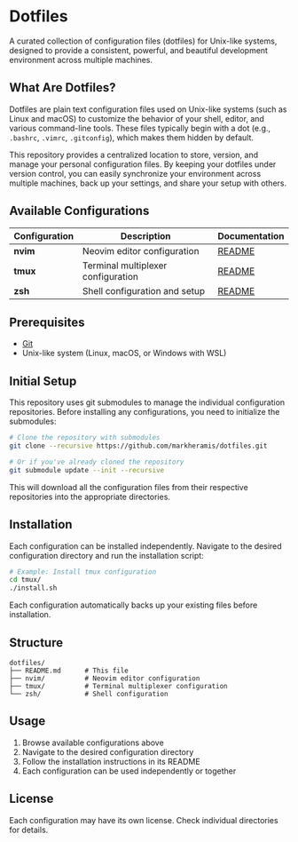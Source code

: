 # Dotfiles

A curated collection of configuration files (dotfiles) for Unix-like systems, designed to provide a consistent, powerful, and beautiful development environment across multiple machines.

## What Are Dotfiles?

Dotfiles are plain text configuration files used on Unix-like systems (such as Linux and macOS) to customize the behavior of your shell, editor, and various command-line tools. These files typically begin with a dot (e.g., `.bashrc`, `.vimrc`, `.gitconfig`), which makes them hidden by default.

This repository provides a centralized location to store, version, and manage your personal configuration files. By keeping your dotfiles under version control, you can easily synchronize your environment across multiple machines, back up your settings, and share your setup with others.

## Available Configurations

| Configuration | Description | Documentation |
|---------------|-------------|---------------|
| **nvim** | Neovim editor configuration | [README](./nvim/README.md) |
| **tmux** | Terminal multiplexer configuration | [README](./tmux/README.md) |
| **zsh** | Shell configuration and setup | [README](./zsh/README.md) |

## Prerequisites

- [Git](https://git-scm.com/downloads)
- Unix-like system (Linux, macOS, or Windows with WSL)

## Initial Setup

This repository uses git submodules to manage the individual configuration repositories. Before installing any configurations, you need to initialize the submodules:

```bash
# Clone the repository with submodules
git clone --recursive https://github.com/markheramis/dotfiles.git

# Or if you've already cloned the repository
git submodule update --init --recursive
```

This will download all the configuration files from their respective repositories into the appropriate directories.

## Installation

Each configuration can be installed independently. Navigate to the desired configuration directory and run the installation script:

```bash
# Example: Install tmux configuration
cd tmux/
./install.sh
```

Each configuration automatically backs up your existing files before installation.

## Structure

```
dotfiles/
├── README.md      # This file
├── nvim/          # Neovim editor configuration
├── tmux/          # Terminal multiplexer configuration
└── zsh/           # Shell configuration
```

## Usage

1. Browse available configurations above
2. Navigate to the desired configuration directory
3. Follow the installation instructions in its README
4. Each configuration can be used independently or together

## License

Each configuration may have its own license. Check individual directories for details.
